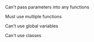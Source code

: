 Can't pass parameters into any functions

Must use multiple functions

Can't use global variables

Can't use classes

